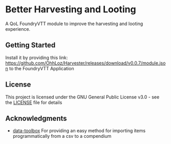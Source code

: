 # Better Harvesting and Looting
A QoL FoundryVTT module to improve the harvesting and looting experience.

## Getting Started

Install it by providing this link: https://github.com/OhhLoz/Harvester/releases/download/v0.0.7/module.json to the FoundryVTT Application

## License

This project is licensed under the GNU General Public License v3.0 - see the [LICENSE](LICENSE) file for details

## Acknowledgments

* [data-toolbox](https://foundryvtt.com/packages/data-toolbox) For providing an easy method for importing items programmatically from a csv to a compendium